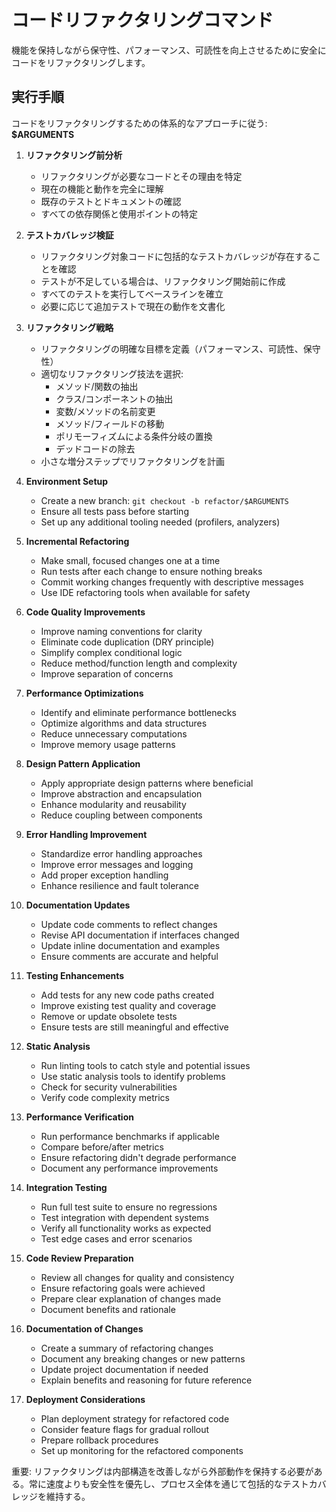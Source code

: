 # コードリファクタリングコマンド

機能を保持しながら保守性、パフォーマンス、可読性を向上させるために安全にコードをリファクタリングします。

## 実行手順

コードをリファクタリングするための体系的なアプローチに従う: **$ARGUMENTS**

1. **リファクタリング前分析**
   - リファクタリングが必要なコードとその理由を特定
   - 現在の機能と動作を完全に理解
   - 既存のテストとドキュメントの確認
   - すべての依存関係と使用ポイントの特定

2. **テストカバレッジ検証**
   - リファクタリング対象コードに包括的なテストカバレッジが存在することを確認
   - テストが不足している場合は、リファクタリング開始前に作成
   - すべてのテストを実行してベースラインを確立
   - 必要に応じて追加テストで現在の動作を文書化

3. **リファクタリング戦略**
   - リファクタリングの明確な目標を定義（パフォーマンス、可読性、保守性）
   - 適切なリファクタリング技法を選択:
     - メソッド/関数の抽出
     - クラス/コンポーネントの抽出
     - 変数/メソッドの名前変更
     - メソッド/フィールドの移動
     - ポリモーフィズムによる条件分岐の置換
     - デッドコードの除去
   - 小さな増分ステップでリファクタリングを計画

4. **Environment Setup**
   - Create a new branch: `git checkout -b refactor/$ARGUMENTS`
   - Ensure all tests pass before starting
   - Set up any additional tooling needed (profilers, analyzers)

5. **Incremental Refactoring**
   - Make small, focused changes one at a time
   - Run tests after each change to ensure nothing breaks
   - Commit working changes frequently with descriptive messages
   - Use IDE refactoring tools when available for safety

6. **Code Quality Improvements**
   - Improve naming conventions for clarity
   - Eliminate code duplication (DRY principle)
   - Simplify complex conditional logic
   - Reduce method/function length and complexity
   - Improve separation of concerns

7. **Performance Optimizations**
   - Identify and eliminate performance bottlenecks
   - Optimize algorithms and data structures
   - Reduce unnecessary computations
   - Improve memory usage patterns

8. **Design Pattern Application**
   - Apply appropriate design patterns where beneficial
   - Improve abstraction and encapsulation
   - Enhance modularity and reusability
   - Reduce coupling between components

9. **Error Handling Improvement**
   - Standardize error handling approaches
   - Improve error messages and logging
   - Add proper exception handling
   - Enhance resilience and fault tolerance

10. **Documentation Updates**
    - Update code comments to reflect changes
    - Revise API documentation if interfaces changed
    - Update inline documentation and examples
    - Ensure comments are accurate and helpful

11. **Testing Enhancements**
    - Add tests for any new code paths created
    - Improve existing test quality and coverage
    - Remove or update obsolete tests
    - Ensure tests are still meaningful and effective

12. **Static Analysis**
    - Run linting tools to catch style and potential issues
    - Use static analysis tools to identify problems
    - Check for security vulnerabilities
    - Verify code complexity metrics

13. **Performance Verification**
    - Run performance benchmarks if applicable
    - Compare before/after metrics
    - Ensure refactoring didn't degrade performance
    - Document any performance improvements

14. **Integration Testing**
    - Run full test suite to ensure no regressions
    - Test integration with dependent systems
    - Verify all functionality works as expected
    - Test edge cases and error scenarios

15. **Code Review Preparation**
    - Review all changes for quality and consistency
    - Ensure refactoring goals were achieved
    - Prepare clear explanation of changes made
    - Document benefits and rationale

16. **Documentation of Changes**
    - Create a summary of refactoring changes
    - Document any breaking changes or new patterns
    - Update project documentation if needed
    - Explain benefits and reasoning for future reference

17. **Deployment Considerations**
    - Plan deployment strategy for refactored code
    - Consider feature flags for gradual rollout
    - Prepare rollback procedures
    - Set up monitoring for the refactored components

重要: リファクタリングは内部構造を改善しながら外部動作を保持する必要がある。常に速度よりも安全性を優先し、プロセス全体を通じて包括的なテストカバレッジを維持する。